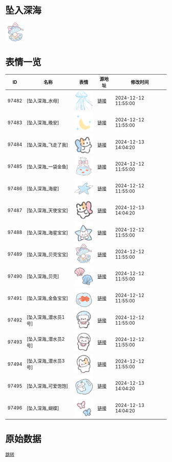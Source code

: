 # 坠入深海

<img src="./cover.png" height="60" alt="cover" />

# 表情一览

|ID|名称|表情|源地址|修改时间|
|----|----|----|----|----|
|97482|[坠入深海_水母]|<img src="./pic/097482_%5B坠入深海_水母%5D.png" height="60" alt="水母"/>|[链接](https://i0.hdslb.com/bfs/garb/0eb551b0ccb0870b909394bfea2474297b6c89a1.png)|2024-12-12 11:55:00|
|97483|[坠入深海_晚安]|<img src="./pic/097483_%5B坠入深海_晚安%5D.png" height="60" alt="晚安"/>|[链接](https://i0.hdslb.com/bfs/garb/0d36af3707d33e0ab326a056640939230e9a5223.png)|2024-12-12 11:55:00|
|97484|[坠入深海_飞走了我]|<img src="./pic/097484_%5B坠入深海_飞走了我%5D.png" height="60" alt="飞走了我"/>|[链接](https://i0.hdslb.com/bfs/garb/e5fdf21b9e6e0724f8266510d4e532cca4e2ec90.png)|2024-12-13 14:04:20|
|97485|[坠入深海_一袋金鱼]|<img src="./pic/097485_%5B坠入深海_一袋金鱼%5D.png" height="60" alt="一袋金鱼"/>|[链接](https://i0.hdslb.com/bfs/garb/1fa98df7b7a6e04a0576c97739a891f78af0580d.png)|2024-12-12 11:55:00|
|97486|[坠入深海_海星]|<img src="./pic/097486_%5B坠入深海_海星%5D.png" height="60" alt="海星"/>|[链接](https://i0.hdslb.com/bfs/garb/9330e18997225e56e9db9bb686cbac95195675a2.png)|2024-12-12 11:55:00|
|97487|[坠入深海_天使宝宝]|<img src="./pic/097487_%5B坠入深海_天使宝宝%5D.png" height="60" alt="天使宝宝"/>|[链接](https://i0.hdslb.com/bfs/garb/5d626f2f520523f21c384cf3a7697c7103f38187.png)|2024-12-13 14:04:20|
|97488|[坠入深海_海星宝宝]|<img src="./pic/097488_%5B坠入深海_海星宝宝%5D.png" height="60" alt="海星宝宝"/>|[链接](https://i0.hdslb.com/bfs/garb/e21614542e23907687684ac2cc82ce69cc1f4c57.png)|2024-12-12 11:55:00|
|97489|[坠入深海_贝壳宝宝]|<img src="./pic/097489_%5B坠入深海_贝壳宝宝%5D.png" height="60" alt="贝壳宝宝"/>|[链接](https://i0.hdslb.com/bfs/garb/63e4a103a22d71e1354ef81f4579cd87da362e5b.png)|2024-12-12 11:55:00|
|97490|[坠入深海_贝壳]|<img src="./pic/097490_%5B坠入深海_贝壳%5D.png" height="60" alt="贝壳"/>|[链接](https://i0.hdslb.com/bfs/garb/8ad0f76bee7187d98b622824b54b7f268cc3d8d4.png)|2024-12-12 11:55:00|
|97491|[坠入深海_金鱼宝宝]|<img src="./pic/097491_%5B坠入深海_金鱼宝宝%5D.png" height="60" alt="金鱼宝宝"/>|[链接](https://i0.hdslb.com/bfs/garb/96d1bb169d5fd9aa13d9ecaeae2de0d0a7f41337.png)|2024-12-12 11:55:00|
|97492|[坠入深海_潜水员1号]|<img src="./pic/097492_%5B坠入深海_潜水员1号%5D.png" height="60" alt="潜水员1号"/>|[链接](https://i0.hdslb.com/bfs/garb/949ee9857b1aec58bc966e498395f3d589a184e9.png)|2024-12-12 11:55:00|
|97493|[坠入深海_潜水员2号]|<img src="./pic/097493_%5B坠入深海_潜水员2号%5D.png" height="60" alt="潜水员2号"/>|[链接](https://i0.hdslb.com/bfs/garb/6bbcab0afcd7b2b312df13edb165a622648fd39e.png)|2024-12-12 11:55:00|
|97494|[坠入深海_潜水员3号]|<img src="./pic/097494_%5B坠入深海_潜水员3号%5D.png" height="60" alt="潜水员3号"/>|[链接](https://i0.hdslb.com/bfs/garb/f275a3793ed5e608b9b7e1dd0c05dc39cf43fd41.png)|2024-12-12 11:55:00|
|97495|[坠入深海_可爱饱饱]|<img src="./pic/097495_%5B坠入深海_可爱饱饱%5D.png" height="60" alt="可爱饱饱"/>|[链接](https://i0.hdslb.com/bfs/garb/1d0d2646b8a7adf4ec15b408bc90bbac36bb0c9e.png)|2024-12-13 14:04:20|
|97496|[坠入深海_蝴蝶]|<img src="./pic/097496_%5B坠入深海_蝴蝶%5D.png" height="60" alt="蝴蝶"/>|[链接](https://i0.hdslb.com/bfs/garb/9c7de9a3f1a24e2f675e6977551c0a3f8ac2d7c0.png)|2024-12-13 14:04:20|

# 原始数据

[跳转](./raw.json)


